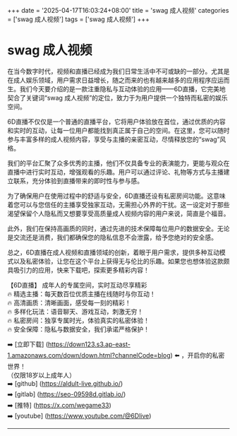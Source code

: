+++
date = '2025-04-17T16:03:24+08:00'
title = 'swag 成人视频'
categories = ['swag 成人视频']
tags = ['swag 成人视频']
+++

# swag 成人视频

在当今数字时代，视频和直播已经成为我们日常生活中不可或缺的一部分。尤其是在成人娱乐领域，用户需求日益增长，随之而来的也有越来越多的应用程序应运而生。我们今天要介绍的是一款注重隐私与互动体验的应用——6D直播，它完美地契合了关键词“swag 成人视频”的定位，致力于为用户提供一个独特而私密的娱乐空间。

6D直播不仅仅是一个普通的直播平台，它将用户体验放在首位，通过优质的内容和实时的互动，让每一位用户都能找到真正属于自己的空间。在这里，您可以随时参与丰富多样的成人视频内容，享受与主播的亲密互动，尽情释放您的“swag”风格。

我们的平台汇聚了众多优秀的主播，他们不仅具备专业的表演能力，更能与观众在直播中进行实时互动，增强观看的乐趣。用户可以通过评论、礼物等方式与主播建立联系，充分体验到直播带来的即时性与参与感。

为了确保用户在使用过程中的舒适与安全，6D直播还设有私密房间功能。这意味着您可以与您信任的主播享受独家互动，无需担心外界的干扰。这一设定对于那些渴望保留个人隐私而又想要享受高质量成人视频内容的用户来说，简直是个福音。

此外，我们在保持高画质的同时，通过先进的技术保障每位用户的数据安全。无论是交流还是消费，我们都确保您的隐私信息不会泄露，给予您绝对的安全感。

总之，6D直播在成人视频和直播领域的创新，着眼于用户需求，提供多种互动模式以及私密体验，让您在这个平台上获得无与伦比的乐趣。如果您也想体验这款颇具吸引力的应用，快来下载吧，探索更多精彩内容！

【6D直播】
成年人的专属空间，实时互动尽享精彩  
🔥 精选主播：每天数百位优质主播在线随时与你互动！  
🔥 高清画质：清晰画面，感受每一刻的精彩！  
🔥 多样化玩法：语音聊天、游戏互动，刺激无穷！  
🔥 私密房间：独享专属时光，体验真实的私密体验！  
🔥 安全保障：隐私与数据安全，我们承诺严格保护！

➡️ [立即下载] (https://down123.s3.ap-east-1.amazonaws.com/down/down.html?channelCode=blog) ⬅️ ，开启你的私密世界！  
（仅限18岁以上成年人）  
➡️ [github] (https://aldult-live.github.io/)  
➡️ [gitlab] (https://seo-09598d.gitlab.io/)  
➡️ [推特] (https://x.com/wegame33)  
➡️ [youtube] (https://www.youtube.com/@6Dlive)  

---
